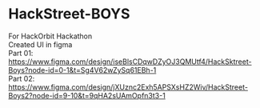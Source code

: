 # HackStreet-BOYS
For HackOrbit Hackathon
<br>
Created UI in figma
<br>
Part 01: https://www.figma.com/design/iseBlsCDqwDZyOJ3QMUtf4/HackSktreet-Boys?node-id=0-1&t=Sg4V62wZySq61EBh-1 
<br>
Part 02: https://www.figma.com/design/jXUznc2Exh5APSXsHZ2Wiv/HackStreet-Boys2?node-id=9-10&t=9qHA2sUAmOpfn3t3-1




